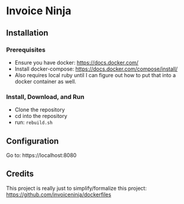 # Invoice Ninja

## Installation

### Prerequisites
* Ensure you have docker: https://docs.docker.com/
* Install docker-compose: https://docs.docker.com/compose/install/
* Also requires local ruby until I can figure out how to put that into a docker container as well.

### Install, Download, and Run
* Clone the repository
* cd into the repository
* run: `rebuild.sh`

## Configuration
Go to: https://localhost:8080

## Credits
This project is really just to simplify/formalize this project:
https://github.com/invoiceninja/dockerfiles
